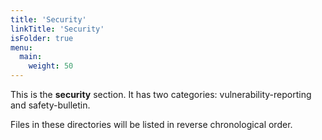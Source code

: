 ```yaml
---
title: 'Security'
linkTitle: 'Security'
isFolder: true
menu:
  main:
    weight: 50
---
```



This is the **security** section. It has two categories: vulnerability-reporting and safety-bulletin.

Files in these directories will be listed in reverse chronological order.

